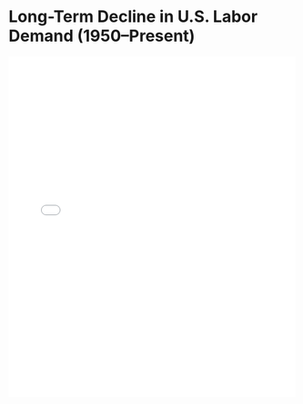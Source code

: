 # Long-Term Decline in U.S. Labor Demand (1950–Present)

<embed src="Long-Term Decline in U.S. Labor Demand (1950–Present).pdf" type="application/pdf" width="100%" height="600px">
